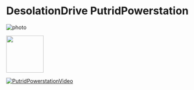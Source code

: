 # DesolationDrive PutridPowerstation

![photo](https://github.com/user-attachments/assets/61e285fd-02ca-4244-868c-09d18eb224fb)

<img src="https://github.com/user-attachments/assets/61e285fd-02ca-4244-868c-09d18eb224fb" width="100">

[![PutridPowerstationVideo](https://img.youtube.com/vi/fYv8kpbyV0k/0.jpg)](https://www.youtube.com/watch?v=fYv8kpbyV0k)



